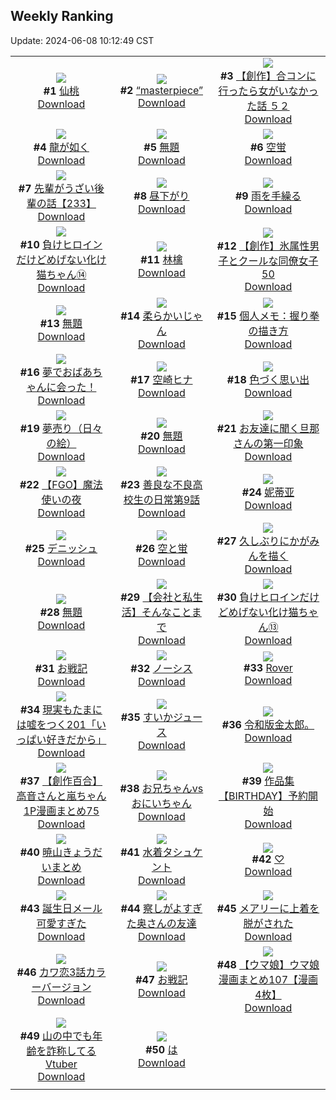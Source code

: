 ## Weekly Ranking
Update: 2024-06-08 10:12:49 CST

|      |      |      |
| :----: | :----: | :----: |
| ![](https://i.pixiv.re/c/240x480/img-master/img/2024/06/01/00/00/35/119225116_p0_master1200.jpg)<br>**#1** [仙桃](https://www.pixiv.net/artworks/119225116)<br>[Download](https://i.pixiv.re/img-original/img/2024/06/01/00/00/35/119225116_p0.png) | ![](https://i.pixiv.re/c/240x480/img-master/img/2024/06/01/00/00/45/119225154_p0_master1200.jpg)<br>**#2** [“masterpiece”](https://www.pixiv.net/artworks/119225154)<br>[Download](https://i.pixiv.re/img-original/img/2024/06/01/00/00/45/119225154_p0.jpg) | ![](https://i.pixiv.re/c/240x480/img-master/img/2024/05/31/00/00/27/119196216_p0_master1200.jpg)<br>**#3** [【創作】合コンに行ったら女がいなかった話 ５２](https://www.pixiv.net/artworks/119196216)<br>[Download](https://i.pixiv.re/img-original/img/2024/05/31/00/00/27/119196216_p0.png) |
| ![](https://i.pixiv.re/c/240x480/img-master/img/2024/06/01/00/00/27/119225068_p0_master1200.jpg)<br>**#4** [龍が如く](https://www.pixiv.net/artworks/119225068)<br>[Download](https://i.pixiv.re/img-original/img/2024/06/01/00/00/27/119225068_p0.png) | ![](https://i.pixiv.re/c/240x480/img-master/img/2024/05/31/00/22/04/119197250_p0_master1200.jpg)<br>**#5** [無題](https://www.pixiv.net/artworks/119197250)<br>[Download](https://i.pixiv.re/img-original/img/2024/05/31/00/22/04/119197250_p0.png) | ![](https://i.pixiv.re/c/240x480/img-master/img/2024/06/02/00/00/38/119258477_p0_master1200.jpg)<br>**#6** [空蛍](https://www.pixiv.net/artworks/119258477)<br>[Download](https://i.pixiv.re/img-original/img/2024/06/02/00/00/38/119258477_p0.jpg) |
| ![](https://i.pixiv.re/c/240x480/img-master/img/2024/05/31/19/00/25/119214769_p0_master1200.jpg)<br>**#7** [先輩がうざい後輩の話【233】](https://www.pixiv.net/artworks/119214769)<br>[Download](https://i.pixiv.re/img-original/img/2024/05/31/19/00/25/119214769_p0.png) | ![](https://i.pixiv.re/c/240x480/img-master/img/2024/06/01/00/00/37/119225129_p0_master1200.jpg)<br>**#8** [昼下がり](https://www.pixiv.net/artworks/119225129)<br>[Download](https://i.pixiv.re/img-original/img/2024/06/01/00/00/37/119225129_p0.jpg) | ![](https://i.pixiv.re/c/240x480/img-master/img/2024/06/02/00/00/25/119258429_p0_master1200.jpg)<br>**#9** [雨を手繰る](https://www.pixiv.net/artworks/119258429)<br>[Download](https://i.pixiv.re/img-original/img/2024/06/02/00/00/25/119258429_p0.jpg) |
| ![](https://i.pixiv.re/c/240x480/img-master/img/2024/06/01/00/01/54/119225330_p0_master1200.jpg)<br>**#10** [負けヒロインだけどめげない化け猫ちゃん⑭](https://www.pixiv.net/artworks/119225330)<br>[Download](https://i.pixiv.re/img-original/img/2024/06/01/00/01/54/119225330_p0.png) | ![](https://i.pixiv.re/c/240x480/img-master/img/2024/06/01/18/10/05/119246749_p0_master1200.jpg)<br>**#11** [林檎](https://www.pixiv.net/artworks/119246749)<br>[Download](https://i.pixiv.re/img-original/img/2024/06/01/18/10/05/119246749_p0.png) | ![](https://i.pixiv.re/c/240x480/img-master/img/2024/06/02/00/04/11/119258837_p0_master1200.jpg)<br>**#12** [【創作】氷属性男子とクールな同僚女子50](https://www.pixiv.net/artworks/119258837)<br>[Download](https://i.pixiv.re/img-original/img/2024/06/02/00/04/11/119258837_p0.jpg) |
| ![](https://i.pixiv.re/c/240x480/img-master/img/2024/05/31/00/15/49/119197045_p0_master1200.jpg)<br>**#13** [無題](https://www.pixiv.net/artworks/119197045)<br>[Download](https://i.pixiv.re/img-original/img/2024/05/31/00/15/49/119197045_p0.png) | ![](https://i.pixiv.re/c/240x480/img-master/img/2024/06/01/20/31/27/119250940_p0_master1200.jpg)<br>**#14** [柔らかいじゃん](https://www.pixiv.net/artworks/119250940)<br>[Download](https://i.pixiv.re/img-original/img/2024/06/01/20/31/27/119250940_p0.jpg) | ![](https://i.pixiv.re/c/240x480/img-master/img/2024/06/01/06/00/08/119232545_p0_master1200.jpg)<br>**#15** [個人メモ：握り拳の描き方](https://www.pixiv.net/artworks/119232545)<br>[Download](https://i.pixiv.re/img-original/img/2024/06/01/06/00/08/119232545_p0.jpg) |
| ![](https://i.pixiv.re/c/240x480/img-master/img/2024/06/02/16/14/04/119277942_p0_master1200.jpg)<br>**#16** [夢でおばあちゃんに会った！](https://www.pixiv.net/artworks/119277942)<br>[Download](https://i.pixiv.re/img-original/img/2024/06/02/16/14/04/119277942_p0.jpg) | ![](https://i.pixiv.re/c/240x480/img-master/img/2024/06/01/00/00/59/119225198_p0_master1200.jpg)<br>**#17** [空崎ヒナ](https://www.pixiv.net/artworks/119225198)<br>[Download](https://i.pixiv.re/img-original/img/2024/06/01/00/00/59/119225198_p0.jpg) | ![](https://i.pixiv.re/c/240x480/img-master/img/2024/06/02/19/14/11/119248127_p0_master1200.jpg)<br>**#18** [色づく思い出](https://www.pixiv.net/artworks/119248127)<br>[Download](https://i.pixiv.re/img-original/img/2024/06/02/19/14/11/119248127_p0.jpg) |
| ![](https://i.pixiv.re/c/240x480/img-master/img/2024/05/31/07/30/05/119203324_p0_master1200.jpg)<br>**#19** [夢売り（日々の絵）](https://www.pixiv.net/artworks/119203324)<br>[Download](https://i.pixiv.re/img-original/img/2024/05/31/07/30/05/119203324_p0.jpg) | ![](https://i.pixiv.re/c/240x480/img-master/img/2024/06/01/00/08/34/119225816_p0_master1200.jpg)<br>**#20** [無題](https://www.pixiv.net/artworks/119225816)<br>[Download](https://i.pixiv.re/img-original/img/2024/06/01/00/08/34/119225816_p0.png) | ![](https://i.pixiv.re/c/240x480/img-master/img/2024/05/31/00/13/20/119196949_p0_master1200.jpg)<br>**#21** [お友達に聞く旦那さんの第一印象](https://www.pixiv.net/artworks/119196949)<br>[Download](https://i.pixiv.re/img-original/img/2024/05/31/00/13/20/119196949_p0.jpg) |
| ![](https://i.pixiv.re/c/240x480/img-master/img/2024/06/02/00/37/20/119260063_p0_master1200.jpg)<br>**#22** [【FGO】魔法使いの夜](https://www.pixiv.net/artworks/119260063)<br>[Download](https://i.pixiv.re/img-original/img/2024/06/02/00/37/20/119260063_p0.jpg) | ![](https://i.pixiv.re/c/240x480/img-master/img/2024/06/02/00/03/28/119258795_p0_master1200.jpg)<br>**#23** [善良な不良高校生の日常第9話](https://www.pixiv.net/artworks/119258795)<br>[Download](https://i.pixiv.re/img-original/img/2024/06/02/00/03/28/119258795_p0.jpg) | ![](https://i.pixiv.re/c/240x480/img-master/img/2024/06/01/17/30/36/119245676_p0_master1200.jpg)<br>**#24** [妮蒂亚](https://www.pixiv.net/artworks/119245676)<br>[Download](https://i.pixiv.re/img-original/img/2024/06/01/17/30/36/119245676_p0.jpg) |
| ![](https://i.pixiv.re/c/240x480/img-master/img/2024/06/01/20/30/04/119250869_p0_master1200.jpg)<br>**#25** [デニッシュ](https://www.pixiv.net/artworks/119250869)<br>[Download](https://i.pixiv.re/img-original/img/2024/06/01/20/30/04/119250869_p0.png) | ![](https://i.pixiv.re/c/240x480/img-master/img/2024/05/31/00/02/57/119196519_p0_master1200.jpg)<br>**#26** [空と蛍](https://www.pixiv.net/artworks/119196519)<br>[Download](https://i.pixiv.re/img-original/img/2024/05/31/00/02/57/119196519_p0.png) | ![](https://i.pixiv.re/c/240x480/img-master/img/2024/06/01/00/01/10/119225232_p0_master1200.jpg)<br>**#27** [久しぶりにかがみんを描く](https://www.pixiv.net/artworks/119225232)<br>[Download](https://i.pixiv.re/img-original/img/2024/06/01/00/01/10/119225232_p0.png) |
| ![](https://i.pixiv.re/c/240x480/img-master/img/2024/06/01/00/00/35/119225117_p0_master1200.jpg)<br>**#28** [無題](https://www.pixiv.net/artworks/119225117)<br>[Download](https://i.pixiv.re/img-original/img/2024/06/01/00/00/35/119225117_p0.jpg) | ![](https://i.pixiv.re/c/240x480/img-master/img/2024/05/31/12/00/10/119206828_p0_master1200.jpg)<br>**#29** [【会社と私生活】そんなことまで](https://www.pixiv.net/artworks/119206828)<br>[Download](https://i.pixiv.re/img-original/img/2024/05/31/12/00/10/119206828_p0.jpg) | ![](https://i.pixiv.re/c/240x480/img-master/img/2024/05/31/00/01/06/119196347_p0_master1200.jpg)<br>**#30** [負けヒロインだけどめげない化け猫ちゃん⑬](https://www.pixiv.net/artworks/119196347)<br>[Download](https://i.pixiv.re/img-original/img/2024/05/31/00/01/06/119196347_p0.png) |
| ![](https://i.pixiv.re/c/240x480/img-master/img/2024/06/02/23/55/57/119294298_p0_master1200.jpg)<br>**#31** [お戦記](https://www.pixiv.net/artworks/119294298)<br>[Download](https://i.pixiv.re/img-original/img/2024/06/02/23/55/57/119294298_p0.png) | ![](https://i.pixiv.re/c/240x480/img-master/img/2024/06/02/00/14/03/119259267_p0_master1200.jpg)<br>**#32** [ノーシス](https://www.pixiv.net/artworks/119259267)<br>[Download](https://i.pixiv.re/img-original/img/2024/06/02/00/14/03/119259267_p0.jpg) | ![](https://i.pixiv.re/c/240x480/img-master/img/2024/06/01/09/00/36/119235201_p0_master1200.jpg)<br>**#33** [Rover](https://www.pixiv.net/artworks/119235201)<br>[Download](https://i.pixiv.re/img-original/img/2024/06/01/09/00/36/119235201_p0.png) |
| ![](https://i.pixiv.re/c/240x480/img-master/img/2024/06/02/18/24/31/119280972_p0_master1200.jpg)<br>**#34** [現実もたまには嘘をつく201「いっぱい好きだから」](https://www.pixiv.net/artworks/119280972)<br>[Download](https://i.pixiv.re/img-original/img/2024/06/02/18/24/31/119280972_p0.jpg) | ![](https://i.pixiv.re/c/240x480/img-master/img/2024/06/02/20/30/03/119286096_p0_master1200.jpg)<br>**#35** [すいかジュース](https://www.pixiv.net/artworks/119286096)<br>[Download](https://i.pixiv.re/img-original/img/2024/06/02/20/30/03/119286096_p0.png) | ![](https://i.pixiv.re/c/240x480/img-master/img/2024/06/01/18/26/10/119247155_p0_master1200.jpg)<br>**#36** [令和版金太郎。](https://www.pixiv.net/artworks/119247155)<br>[Download](https://i.pixiv.re/img-original/img/2024/06/01/18/26/10/119247155_p0.jpg) |
| ![](https://i.pixiv.re/c/240x480/img-master/img/2024/06/01/00/03/50/119225528_p0_master1200.jpg)<br>**#37** [【創作百合】高音さんと嵐ちゃん1P漫画まとめ75](https://www.pixiv.net/artworks/119225528)<br>[Download](https://i.pixiv.re/img-original/img/2024/06/01/00/03/50/119225528_p0.jpg) | ![](https://i.pixiv.re/c/240x480/img-master/img/2024/06/02/13/12/05/119273656_p0_master1200.jpg)<br>**#38** [お兄ちゃんvsおにいちゃん](https://www.pixiv.net/artworks/119273656)<br>[Download](https://i.pixiv.re/img-original/img/2024/06/02/13/12/05/119273656_p0.jpg) | ![](https://i.pixiv.re/c/240x480/img-master/img/2024/06/01/10/57/18/119237149_p0_master1200.jpg)<br>**#39** [作品集【BIRTHDAY】予約開始](https://www.pixiv.net/artworks/119237149)<br>[Download](https://i.pixiv.re/img-original/img/2024/06/01/10/57/18/119237149_p0.jpg) |
| ![](https://i.pixiv.re/c/240x480/img-master/img/2024/06/01/23/35/16/119257481_p0_master1200.jpg)<br>**#40** [暁山きょうだいまとめ](https://www.pixiv.net/artworks/119257481)<br>[Download](https://i.pixiv.re/img-original/img/2024/06/01/23/35/16/119257481_p0.jpg) | ![](https://i.pixiv.re/c/240x480/img-master/img/2024/06/01/00/00/49/119225168_p0_master1200.jpg)<br>**#41** [水着タシュケント](https://www.pixiv.net/artworks/119225168)<br>[Download](https://i.pixiv.re/img-original/img/2024/06/01/00/00/49/119225168_p0.jpg) | ![](https://i.pixiv.re/c/240x480/img-master/img/2024/05/31/00/00/38/119196267_p0_master1200.jpg)<br>**#42** [♡](https://www.pixiv.net/artworks/119196267)<br>[Download](https://i.pixiv.re/img-original/img/2024/05/31/00/00/38/119196267_p0.png) |
| ![](https://i.pixiv.re/c/240x480/img-master/img/2024/06/01/18/27/50/119247203_p0_master1200.jpg)<br>**#43** [誕生日メール可愛すぎた](https://www.pixiv.net/artworks/119247203)<br>[Download](https://i.pixiv.re/img-original/img/2024/06/01/18/27/50/119247203_p0.png) | ![](https://i.pixiv.re/c/240x480/img-master/img/2024/06/01/00/09/53/119225883_p0_master1200.jpg)<br>**#44** [察しがよすぎた奥さんの友達](https://www.pixiv.net/artworks/119225883)<br>[Download](https://i.pixiv.re/img-original/img/2024/06/01/00/09/53/119225883_p0.jpg) | ![](https://i.pixiv.re/c/240x480/img-master/img/2024/06/01/00/48/01/119227251_p0_master1200.jpg)<br>**#45** [メアリーに上着を脱がされた](https://www.pixiv.net/artworks/119227251)<br>[Download](https://i.pixiv.re/img-original/img/2024/06/01/00/48/01/119227251_p0.png) |
| ![](https://i.pixiv.re/c/240x480/img-master/img/2024/05/31/12/00/37/119206903_p0_master1200.jpg)<br>**#46** [カワ恋3話カラーバージョン](https://www.pixiv.net/artworks/119206903)<br>[Download](https://i.pixiv.re/img-original/img/2024/05/31/12/00/37/119206903_p0.jpg) | ![](https://i.pixiv.re/c/240x480/img-master/img/2024/05/31/19/18/08/119215264_p0_master1200.jpg)<br>**#47** [お戦記](https://www.pixiv.net/artworks/119215264)<br>[Download](https://i.pixiv.re/img-original/img/2024/05/31/19/18/08/119215264_p0.png) | ![](https://i.pixiv.re/c/240x480/img-master/img/2024/05/31/00/04/11/119196588_p0_master1200.jpg)<br>**#48** [【ウマ娘】ウマ娘漫画まとめ107【漫画4枚】](https://www.pixiv.net/artworks/119196588)<br>[Download](https://i.pixiv.re/img-original/img/2024/05/31/00/04/11/119196588_p0.jpg) |
| ![](https://i.pixiv.re/c/240x480/img-master/img/2024/06/01/20/22/30/119250633_p0_master1200.jpg)<br>**#49** [山の中でも年齢を詐称してるVtuber](https://www.pixiv.net/artworks/119250633)<br>[Download](https://i.pixiv.re/img-original/img/2024/06/01/20/22/30/119250633_p0.png) | ![](https://i.pixiv.re/c/240x480/img-master/img/2024/06/01/19/37/10/119249145_p0_master1200.jpg)<br>**#50** [は](https://www.pixiv.net/artworks/119249145)<br>[Download](https://i.pixiv.re/img-original/img/2024/06/01/19/37/10/119249145_p0.png) |
|      |
